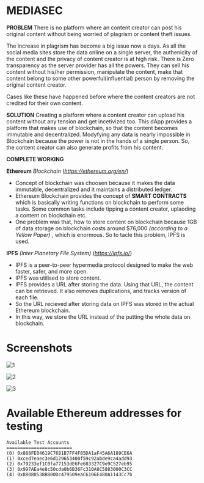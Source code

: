 # MEDIASEC

**PROBLEM**
There is no platform where an content creator can post his original content without being worried of plagrism or content theft issues.

The increase in plagrism has become a big issue now a days. As all the social media sites store the data online on a single server, the authenicity of the content and the privacy of content creator is at high risk. There is Zero transparency as the server provider has all the powers. They can sell his content without his/her permission, manipulate the content, make that content belong to some other powerful(influential) person by removing the original content creator.

Cases like these have happened before where the content creators are not credited for their own content.




**SOLUTION**
Creating a platform where a content creator can upload his content without any tension and get incetivized too. This dApp provides a platform that makes use of blockchain, so that the content becomes immutable and decentralized. Modyfying any data is nearly impossible in Blockchain because the power is not in the hands of a single person. So, the content creator can also generate profits from his content.


**COMPLETE WORKING**

**Ethereum** *Blockchain* (*https://ethereum.org/en/*)

- Concept of blockchain was choosen because it makes the data immutable, decentralized and it maintains a distributed ledger.
- Ethereum Blockchain provides the concept of **SMART CONTRACTS** which is basically writing functions on blockchain to perform some tasks. Some common tasks include tipping a content creator, uplaoding a content on blockchain etc.
- One problem was that, how to store content on blockchain because 1GB of data storage on blockchain costs around $76,000 *(according to a Yellow Paper)* , which is enormous. So to tacle this problem, IPFS is used.


**IPFS** *(Inter Planetary File System)*  (*https://ipfs.io/*)

- IPFS is a peer-to-peer hypermedia protocol designed to make the web faster, safer, and more open.
- IPFS was utilised to store content.
- IPFS provides a URL after storing the data. Using that URL, the content can be retrieved. It also removes duplications, and tracks version of each file.
- So the URL recieved after storing data on IPFS was stored in the actual Ethereum blockchain. 
- In this way, we store the URL instead of the putting the whole data on blockchain.
 

# Screenshots

![1](https://user-images.githubusercontent.com/40406851/72020009-d3e68200-3290-11ea-8085-cd861578244e.PNG)

![2](https://user-images.githubusercontent.com/40406851/72020065-f082ba00-3290-11ea-85bb-0d1c942968c8.PNG)

![3](https://user-images.githubusercontent.com/40406851/72020088-01cbc680-3291-11ea-89dc-c3b8abde7ae6.PNG)


# Available Ethereum addresses for testing


```
Available Test Accounts
========================
(0) 0x888FE04619C7681B7FF4F85DA1aF45A6A189CE6A
(1) 0xced7eaec3e6d129653400f59c92abde9ca4add93
(2) 0x79233ef1C0fa77153dE6Fe683327C9e9C527eb95
(3) 0x997AEa4e8c50cda0b6B36Fc310A8C5883000C3CC
(4) 0x88080538B800Dc479509eaC6106E480A1143Cc7b
```
